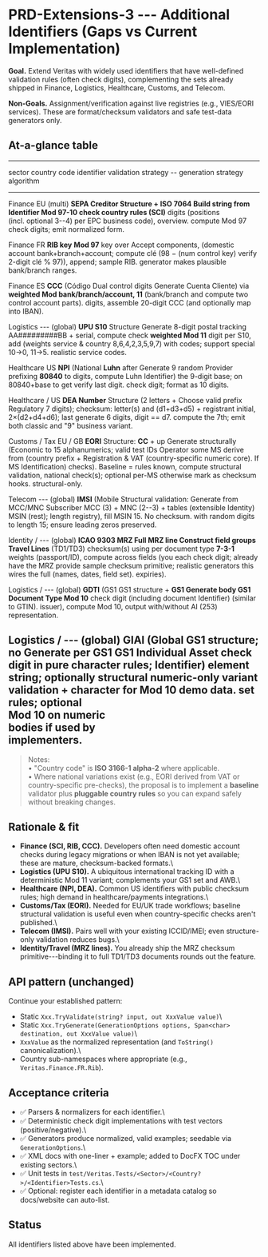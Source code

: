 # PRD-Extensions-3 --- Additional Identifiers (Gaps vs Current Implementation)

**Goal.** Extend Veritas with widely used identifiers that have
well-defined validation rules (often check digits), complementing the
sets already shipped in Finance, Logistics, Healthcare, Customs, and
Telecom.

**Non-Goals.** Assignment/verification against live registries (e.g.,
VIES/EORI services). These are format/checksum validators and safe
test-data generators only.

## At-a-glance table

  ---------------------------------------------------------------------------------------------
  sector         country code   identifier        validation strategy -- generation strategy
                                                  algorithm              
  -------------- -------------- ----------------- ---------------------- ----------------------
  Finance        EU (multi)     **SEPA Creditor   Structure + **ISO 7064 Build string from
                                Identifier        Mod 97-10** check      country rules
                                (SCI)**           digits (positions      (incl. optional
                                                  3--4) per EPC          business code),
                                                  overview.              compute Mod 97 check
                                                                         digits; emit
                                                                         normalized form.

  Finance        FR             **RIB key**       **Mod 97** key over    Accept components,
                                (domestic account bank+branch+account;   compute clé (98 − (num
                                control key)      verify 2-digit clé     % 97)), append; sample
                                                  RIB.                   generator makes
                                                                         plausible bank/branch
                                                                         ranges.

  Finance        ES             **CCC** (Código   Dual control digits    Generate
                                Cuenta Cliente)   via **weighted Mod     bank/branch/account,
                                                  11** (bank/branch and  compute two control
                                                  account parts).        digits, assemble
                                                                         20-digit CCC (and
                                                                         optionally map into
                                                                         IBAN).

  Logistics      --- (global)   **UPU S10**       Structure              Generate 8-digit
                                postal tracking   AA#########BB +        serial, compute check
                                                  **weighted Mod 11**    digit per S10, add
                                                  (weights               service & country
                                                  8,6,4,2,3,5,9,7) with  codes; support
                                                  special 10→0, 11→5.    realistic service
                                                                         codes.

  Healthcare     US             **NPI** (National **Luhn** after         Generate 9 random
                                Provider          prefixing **80840** to digits, compute Luhn
                                Identifier)       the 9-digit base;      on 80840+base to get
                                                  verify last digit.     check digit; format as
                                                                         10 digits.

  Healthcare /   US             **DEA Number**    Structure (2 letters + Choose valid prefix
  Regulatory                                      7 digits); checksum:   letter(s) and
                                                  (d1+d3+d5) +           registrant initial,
                                                  2×(d2+d4+d6); last     generate 6 digits,
                                                  digit == d7.           compute the 7th; emit
                                                                         both classic and "9"
                                                                         business variant.

  Customs / Tax  EU / GB        **EORI**          Structure: **CC** + up Generate structurally
                                (Economic         to 15 alphanumerics;   valid test IDs
                                Operator          some MS derive from    (country prefix +
                                Registration &    VAT (country-specific  numeric core). If MS
                                Identification)   checks). Baseline =    rules known, compute
                                                  structural validation, national check(s);
                                                  optional per-MS        otherwise mark as
                                                  checksum hooks.        structural-only.

  Telecom        --- (global)   **IMSI** (Mobile  Structural validation: Generate from MCC/MNC
                                Subscriber        MCC (3) + MNC (2--3) + tables (extensible
                                Identity)         MSIN (rest); length    registry), fill MSIN
                                                  15. No checksum.       with random digits to
                                                                         length 15; ensure
                                                                         leading zeros
                                                                         preserved.

  Identity /     --- (global)   **ICAO 9303 MRZ   Full MRZ line          Construct field groups
  Travel                        Lines** (TD1/TD3) checksum(s) using      per document type
                                                  **7-3-1** weights      (passport/ID), compute
                                                  across fields (you     each check digit;
                                                  already have the MRZ   provide sample
                                                  checksum primitive;    realistic generators
                                                  this wires the full    (names, dates,
                                                  field set).            expiries).

  Logistics /    --- (global)   **GDTI** (GS1     GS1 structure + **GS1  Generate body
  GS1                           Document Type     Mod 10** check digit   (including document
                                Identifier)       (similar to GTIN).     issuer), compute Mod
                                                                         10, output
                                                                         with/without AI (253)
                                                                         representation.

  Logistics /    --- (global)   **GIAI** (Global  GS1 structure; no      Generate per GS1
  GS1                           Individual Asset  check digit in pure    character rules;
                                Identifier)       element string;        optionally
                                                  structural             numeric-only variant
                                                  validation + character for Mod 10 demo data.
                                                  set rules; optional    
                                                  Mod 10 on numeric      
                                                  bodies if used by      
                                                  implementers.          
  ---------------------------------------------------------------------------------------------

> Notes:\
> • "Country code" is **ISO 3166-1 alpha-2** where applicable.\
> • Where national variations exist (e.g., EORI derived from VAT or
> country-specific pre-checks), the proposal is to implement a
> **baseline** validator plus **pluggable country rules** so you can
> expand safely without breaking changes.

## Rationale & fit

-   **Finance (SCI, RIB, CCC).** Developers often need domestic account
    checks during legacy migrations or when IBAN is not yet available;
    these are mature, checksum-backed formats.\
-   **Logistics (UPU S10).** A ubiquitous international tracking ID with
    a deterministic Mod 11 variant; complements your GS1 set and AWB.\
-   **Healthcare (NPI, DEA).** Common US identifiers with public
    checksum rules; high demand in healthcare/payments integrations.\
-   **Customs/Tax (EORI).** Needed for EU/UK trade workflows; baseline
    structural validation is useful even when country-specific checks
    aren't published.\
-   **Telecom (IMSI).** Pairs well with your existing ICCID/IMEI; even
    structure-only validation reduces bugs.\
-   **Identity/Travel (MRZ lines).** You already ship the MRZ checksum
    primitive---binding it to full TD1/TD3 documents rounds out the
    feature.

## API pattern (unchanged)

Continue your established pattern:

-   Static `Xxx.TryValidate(string? input, out XxxValue value)`\
-   Static
    `Xxx.TryGenerate(GenerationOptions options, Span<char> destination, out XxxValue value)`\
-   `XxxValue` as the normalized representation (and `ToString()`
    canonicalization).\
-   Country sub-namespaces where appropriate (e.g.,
    `Veritas.Finance.FR.Rib`).

## Acceptance criteria

-   ✅ Parsers & normalizers for each identifier.\
-   ✅ Deterministic check digit implementations with test vectors
    (positive/negative).\
-   ✅ Generators produce normalized, valid examples; seedable via
    `GenerationOptions`.\
-   ✅ XML docs with one-liner + example; added to DocFX TOC under
    existing sectors.\
-   ✅ Unit tests in
    `test/Veritas.Tests/<Sector>/<Country?>/<Identifier>Tests.cs`.\
-   ✅ Optional: register each identifier in a metadata catalog so
    docs/website can auto-list.

## Status

All identifiers listed above have been implemented.
